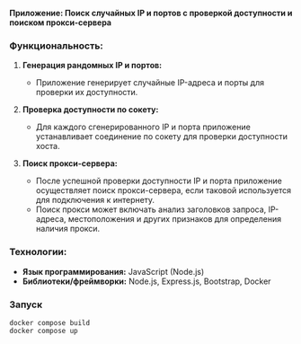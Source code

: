 **Приложение: Поиск случайных IP и портов с проверкой доступности и поиском прокси-сервера**

### Функциональность:

1. **Генерация рандомных IP и портов:**
   - Приложение генерирует случайные IP-адреса и порты для проверки их доступности.

2. **Проверка доступности по сокету:**
   - Для каждого сгенерированного IP и порта приложение устанавливает соединение по сокету для проверки доступности хоста.

3. **Поиск прокси-сервера:**
   - После успешной проверки доступности IP и порта приложение осуществляет поиск прокси-сервера, если таковой используется для подключения к интернету.
   - Поиск прокси может включать анализ заголовков запроса, IP-адреса, местоположения и других признаков для определения наличия прокси.

### Технологии:

- **Язык программирования:** JavaScript (Node.js)
- **Библиотеки/фреймворки:** Node.js, Express.js, Bootstrap, Docker

### Запуск

```
docker compose build
docker compose up
```
